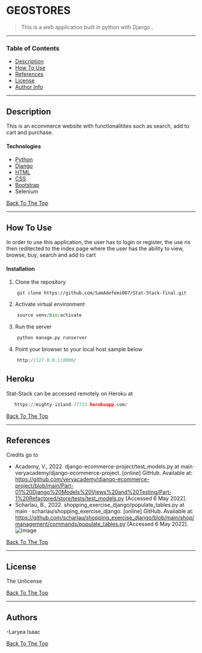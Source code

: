 # GEOSTORES


> This is a web application built in python with Django  .
---

### Table of Contents
- [Description](#description)
- [How To Use](#how-to-use)
- [References](#references)
- [License](#license)
- [Author Info](#author-info)

---

## Description

This is an ecommerce website with functionalitites  such as search, add to cart and purchase.
#### Technologies

- [Python](https://docs.python.org/3/)
- [Django](https://docs.djangoproject.com/en/4.0/)
- [HTML](https://html.com/document/)
- [CSS](https://docs.python.org/3/)
- [Bootstrap](https://getbootstrap.com)
- Selenium

[Back To The Top](#read-me-template)

---

## How To Use
In order to use this application, the user has to login or register, the use ris then reditected to the index page where the user has the ability 
to view, browse, buy, search and add to cart



#### Installation
1. Clone the repository
```git
    git clone https://github.com/SamAdefemi007/Stat-Stack-final.git
```
2. Activate virtual environment 
```python
    source venv/bin/activate
```
3. Run the server
```python
    python manage.py runserver
```
4. Point your browser to your local host
sample below
```python
    http://127.0.0.1:8000/
```
## Heroku
Stat-Stack can be accessed remotely on Heroku at 
```python
   https://mighty-island-77723.herokuapp.com/

```




[Back To The Top](#read-me-template)

---

## References
Credits go to 

- Academy, V., 2022. django-ecommerce-project/test_models.py at main · veryacademy/django-ecommerce-project. [online] GitHub. Available at: https://github.com/veryacademy/django-ecommerce-project/blob/main/Part-01%20Django%20Models%20Views%20and%20Testing/Part-1%20Refactored/store/tests/test_models.py [Accessed 6 May 2022].
- Scharlau, B., 2022. shopping_exercise_django/populate_tables.py at main · scharlau/shopping_exercise_django. [online] GitHub. Available at: https://github.com/scharlau/shopping_exercise_django/blob/main/shop/management/commands/populate_tables.py [Accessed 6 May 2022].![image](https://user-images.githubusercontent.com/62596396/167223922-cc26f824-5393-489e-b41b-29793c446fab.png)



[Back To The Top](#read-me-template)

---

## License

The Unlicense

[Back To The Top](#read-me-template)

---

## Authors
-Laryea Isaac

[Back To The Top](#Stat-Stack)

